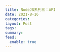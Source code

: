 ```yaml
---
title: NodeJS系列三：API
date: 2021-8-16
categories: 
layout: Post
tags: 
summary: 
feed:
  enable: true
---
```


